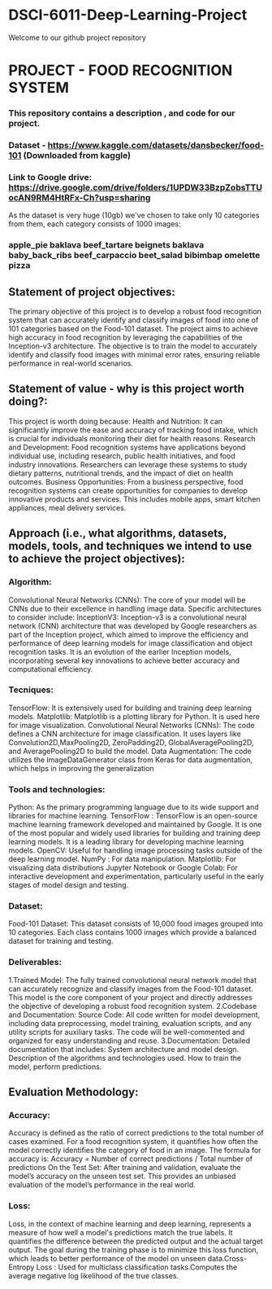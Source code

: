 # DSCI-6011-Deep-Learning-Project
Welcome to our github project repository

# PROJECT - FOOD RECOGNITION SYSTEM

### This repository contains a description , and code for our project.
### Dataset - https://www.kaggle.com/datasets/dansbecker/food-101 (Downloaded from kaggle)
### Link to Google drive: https://drive.google.com/drive/folders/1UPDW33BzpZobsTTUocAN9RM4HtRFx-Ch?usp=sharing
As the dataset is very huge (10gb) we've chosen to take only 10 categories from them, each category consists of 1000 images: 
### apple_pie	baklava	beef_tartare  beignets baklava baby_back_ribs	beef_carpaccio beet_salad bibimbap omelette pizza

## Statement of project objectives:
The primary objective of this project is to develop a robust food recognition system that can accurately identify and classify images of food into one of 101 categories based on the Food-101 dataset.  The project aims to achieve high accuracy in food recognition by leveraging the capabilities of the Inception-v3 architecture. The objective is to train the model to accurately identify and classify food images with minimal error rates, ensuring reliable performance in real-world scenarios.

## Statement of value - why is this project worth doing?:
This project is worth doing because:
Health and Nutrition: It can significantly improve the ease and accuracy of tracking food intake, which is crucial for individuals monitoring their diet for health reasons.
Research and Development: Food recognition systems have applications beyond individual use, including research, public health initiatives, and food industry innovations. Researchers can leverage these systems to study dietary patterns, nutritional trends, and the impact of diet on health outcomes. 
Business Opportunities: From a business perspective, food recognition systems can create opportunities for companies to develop innovative products and services. This includes mobile apps, smart kitchen appliances, meal delivery services.

## Approach (i.e., what algorithms, datasets, models, tools, and techniques we intend to use to achieve the project objectives):
### Algorithm:
Convolutional Neural Networks (CNNs): The core of your model will be CNNs due to their excellence in handling image data. Specific architectures to consider include:
InceptionV3: Inception-v3 is a convolutional neural network (CNN) architecture that was developed by Google researchers as part of the Inception project, which aimed to improve the efficiency and performance of deep learning models for image classification and object recognition tasks. It is an evolution of the earlier Inception models, incorporating several key innovations to achieve better accuracy and computational efficiency. 

### Tecniques:
TensorFlow: It is extensively used for building and training deep learning models.
Matplotlib: Matplotlib is a plotting library for Python. It is used here for image visualization.
Convolutional Neural Networks (CNNs): The code defines a CNN architecture for image classification. It uses layers like Convolution2D,MaxPooling2D, ZeroPadding2D, GlobalAveragePooling2D, and AveragePooling2D to build the model.
Data Augmentation: The code utilizes the ImageDataGenerator class from Keras for data augmentation, which helps in improving the generalization 

### Tools and technologies:
Python: As the primary programming language due to its wide support and libraries for machine learning.
TensorFlow : TensorFlow is an open-source machine learning framework developed and maintained by Google. It is one of the most popular and widely used libraries for building and training deep learning models. lt is a leading library for developing machine learning models.
OpenCV: Useful for handling image processing tasks outside of the deep learning model.
NumPy : For data manipulation.
Matplotlib:  For visualizing data distributions 
Jupyter Notebook or Google Colab: For interactive development and experimentation, particularly useful in the early stages of model design and testing.

### Dataset:
Food-101 Dataset: This dataset consists of 10,000 food images grouped into 10 categories. Each class contains 1000 images which provide a balanced dataset for training and testing.

### Deliverables: 
1.Trained Model:
The fully trained convolutional neural network model that can accurately recognize and classify images from the Food-101 dataset. This model is the core component of your project and directly addresses the objective of developing a robust food recognition system.
2.Codebase and Documentation:
Source Code: All code written for model development, including data preprocessing, model training, evaluation scripts, and any utility scripts for auxiliary tasks. The code will be well-commented and organized for easy understanding and reuse.
3.Documentation: Detailed documentation that includes:
System architecture and model design.
Description of the algorithms and technologies used.
How to train the model, perform predictions.

## Evaluation Methodology:
### Accuracy:
Accuracy is defined as the ratio of correct predictions to the total number of cases examined. For a food recognition system, it quantifies how often the model correctly identifies the category of food in an image. The formula for accuracy is:
Accuracy = Number of correct predictions / Total number of predictions
On the Test Set: After training and validation, evaluate the model’s accuracy on the unseen test set. This provides an unbiased evaluation of the model’s performance in the real world.

### Loss: 
Loss, in the context of machine learning and deep learning, represents a measure of how well a model's predictions match the true labels. It quantifies the difference between the predicted output and the actual target output. The goal during the training phase is to minimize this loss function, which leads to better performance of the model on unseen data.Cross-Entropy Loss : Used for multiclass classification tasks.Computes the average negative log likelihood of the true classes.

